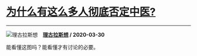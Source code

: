 # [为什么有这么多人彻底否定中医?](https://www.zhihu.com/answer/1115713928)

--------------------------------------------------------------

![理古拉斯想](https://pic4.zhimg.com/v2-381b147479683bdcc9a3ac3afd5077b6.jpg?source=1940ef5c "理古拉斯想")&emsp;**[理古拉斯想](https://www.zhihu.com/people/niu-da-lian-38) / 2020-03-30**

能看懂这图吗？能看懂才有讨论的必要。



